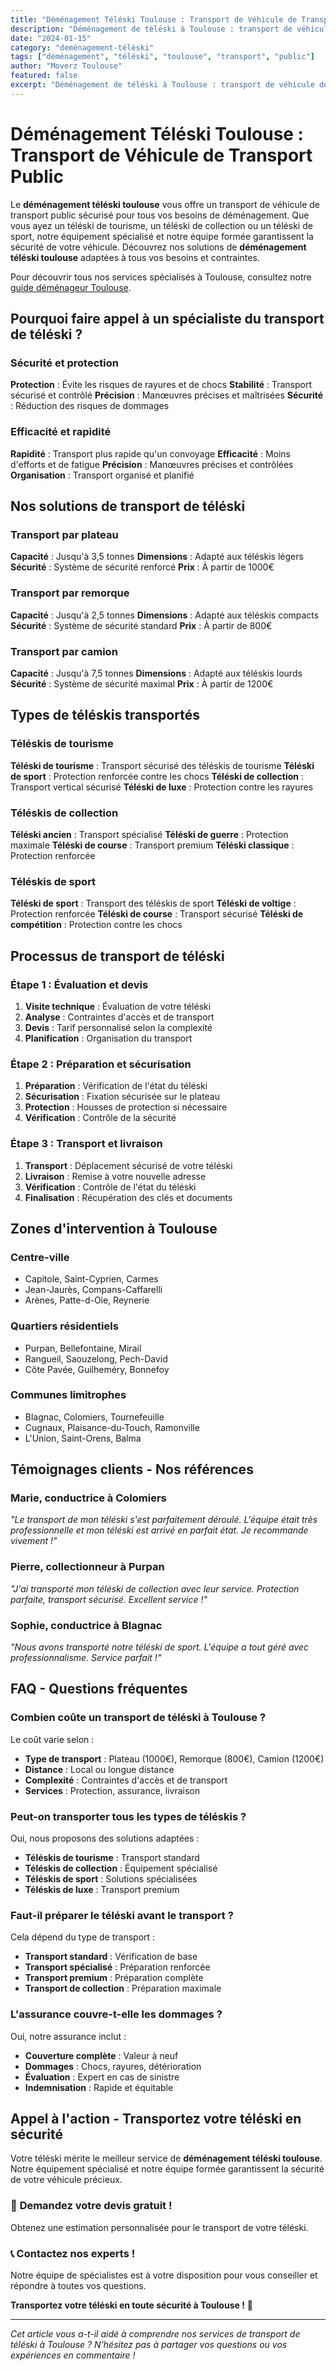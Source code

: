 ```yaml
---
title: "Déménagement Téléski Toulouse : Transport de Véhicule de Transport Public"
description: "Déménagement de téléski à Toulouse : transport de véhicule de transport public. Équipement spécialisé, équipe formée, assurance complète. Devis gratuit."
date: "2024-01-15"
category: "deménagement-téléski"
tags: ["déménagement", "téléski", "toulouse", "transport", "public"]
author: "Moverz Toulouse"
featured: false
excerpt: "Déménagement de téléski à Toulouse : transport de véhicule de transport public. Équipement spécialisé, équipe formée, assurance complète."
---
```


# Déménagement Téléski Toulouse : Transport de Véhicule de Transport Public

Le **déménagement téléski toulouse** vous offre un transport de véhicule de transport public sécurisé pour tous vos besoins de déménagement. Que vous ayez un téléski de tourisme, un téléski de collection ou un téléski de sport, notre équipement spécialisé et notre équipe formée garantissent la sécurité de votre véhicule. Découvrez nos solutions de **déménagement téléski toulouse** adaptées à tous vos besoins et contraintes.

Pour découvrir tous nos services spécialisés à Toulouse, consultez notre [guide déménageur Toulouse](/blog/demenageur/demenageur-toulouse).

## Pourquoi faire appel à un spécialiste du transport de téléski ?

### Sécurité et protection

**Protection** : Évite les risques de rayures et de chocs
**Stabilité** : Transport sécurisé et contrôlé
**Précision** : Manœuvres précises et maîtrisées
**Sécurité** : Réduction des risques de dommages

### Efficacité et rapidité

**Rapidité** : Transport plus rapide qu'un convoyage
**Efficacité** : Moins d'efforts et de fatigue
**Précision** : Manœuvres précises et contrôlées
**Organisation** : Transport organisé et planifié

## Nos solutions de transport de téléski

### Transport par plateau

**Capacité** : Jusqu'à 3,5 tonnes
**Dimensions** : Adapté aux téléskis légers
**Sécurité** : Système de sécurité renforcé
**Prix** : À partir de 1000€

### Transport par remorque

**Capacité** : Jusqu'à 2,5 tonnes
**Dimensions** : Adapté aux téléskis compacts
**Sécurité** : Système de sécurité standard
**Prix** : À partir de 800€

### Transport par camion

**Capacité** : Jusqu'à 7,5 tonnes
**Dimensions** : Adapté aux téléskis lourds
**Sécurité** : Système de sécurité maximal
**Prix** : À partir de 1200€

## Types de téléskis transportés

### Téléskis de tourisme

**Téléski de tourisme** : Transport sécurisé des téléskis de tourisme
**Téléski de sport** : Protection renforcée contre les chocs
**Téléski de collection** : Transport vertical sécurisé
**Téléski de luxe** : Protection contre les rayures

### Téléskis de collection

**Téléski ancien** : Transport spécialisé
**Téléski de guerre** : Protection maximale
**Téléski de course** : Transport premium
**Téléski classique** : Protection renforcée

### Téléskis de sport

**Téléski de sport** : Transport des téléskis de sport
**Téléski de voltige** : Protection renforcée
**Téléski de course** : Transport sécurisé
**Téléski de compétition** : Protection contre les chocs

## Processus de transport de téléski

### Étape 1 : Évaluation et devis

1. **Visite technique** : Évaluation de votre téléski
2. **Analyse** : Contraintes d'accès et de transport
3. **Devis** : Tarif personnalisé selon la complexité
4. **Planification** : Organisation du transport

### Étape 2 : Préparation et sécurisation

1. **Préparation** : Vérification de l'état du téléski
2. **Sécurisation** : Fixation sécurisée sur le plateau
3. **Protection** : Housses de protection si nécessaire
4. **Vérification** : Contrôle de la sécurité

### Étape 3 : Transport et livraison

1. **Transport** : Déplacement sécurisé de votre téléski
2. **Livraison** : Remise à votre nouvelle adresse
3. **Vérification** : Contrôle de l'état du téléski
4. **Finalisation** : Récupération des clés et documents

## Zones d'intervention à Toulouse

### Centre-ville
- Capitole, Saint-Cyprien, Carmes
- Jean-Jaurès, Compans-Caffarelli
- Arènes, Patte-d-Oie, Reynerie

### Quartiers résidentiels
- Purpan, Bellefontaine, Mirail
- Rangueil, Saouzelong, Pech-David
- Côte Pavée, Guilheméry, Bonnefoy

### Communes limitrophes
- Blagnac, Colomiers, Tournefeuille
- Cugnaux, Plaisance-du-Touch, Ramonville
- L'Union, Saint-Orens, Balma

## Témoignages clients - Nos références

### Marie, conductrice à Colomiers
*"Le transport de mon téléski s'est parfaitement déroulé. L'équipe était très professionnelle et mon téléski est arrivé en parfait état. Je recommande vivement !"*

### Pierre, collectionneur à Purpan
*"J'ai transporté mon téléski de collection avec leur service. Protection parfaite, transport sécurisé. Excellent service !"*

### Sophie, conductrice à Blagnac
*"Nous avons transporté notre téléski de sport. L'équipe a tout géré avec professionnalisme. Service parfait !"*

## FAQ - Questions fréquentes

### Combien coûte un transport de téléski à Toulouse ?

Le coût varie selon :
- **Type de transport** : Plateau (1000€), Remorque (800€), Camion (1200€)
- **Distance** : Local ou longue distance
- **Complexité** : Contraintes d'accès et de transport
- **Services** : Protection, assurance, livraison

### Peut-on transporter tous les types de téléskis ?

Oui, nous proposons des solutions adaptées :
- **Téléskis de tourisme** : Transport standard
- **Téléskis de collection** : Équipement spécialisé
- **Téléskis de sport** : Solutions spécialisées
- **Téléskis de luxe** : Transport premium

### Faut-il préparer le téléski avant le transport ?

Cela dépend du type de transport :
- **Transport standard** : Vérification de base
- **Transport spécialisé** : Préparation renforcée
- **Transport premium** : Préparation complète
- **Transport de collection** : Préparation maximale

### L'assurance couvre-t-elle les dommages ?

Oui, notre assurance inclut :
- **Couverture complète** : Valeur à neuf
- **Dommages** : Chocs, rayures, détérioration
- **Évaluation** : Expert en cas de sinistre
- **Indemnisation** : Rapide et équitable

## Appel à l'action - Transportez votre téléski en sécurité

Votre téléski mérite le meilleur service de **déménagement téléski toulouse**. Notre équipement spécialisé et notre équipe formée garantissent la sécurité de votre véhicule précieux.

### 🎿 **Demandez votre devis gratuit !**

Obtenez une estimation personnalisée pour le transport de votre téléski.

### 📞 **Contactez nos experts !**

Notre équipe de spécialistes est à votre disposition pour vous conseiller et répondre à toutes vos questions.

**Transportez votre téléski en toute sécurité à Toulouse !** 🚚

---

*Cet article vous a-t-il aidé à comprendre nos services de transport de téléski à Toulouse ? N'hésitez pas à partager vos questions ou vos expériences en commentaire !*

